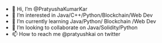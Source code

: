 - 👋 Hi, I’m @PratyushaKumarKar
- 👀 I’m interested in Java/C++/Python/Blockchain/Web Dev
- 🌱 I’m currently learning Java/Python/ Blockchain /Web Dev 
- 💞️ I’m looking to collaborate on Java/Solidity/Python
- 📫 How to reach me @pratyushkai on twitter

<!---
PratyushaKumarKar/PratyushaKumarKar is a ✨ special ✨ repository because its `README.md` (this file) appears on your GitHub profile.
You can click the Preview link to take a look at your changes.
--->
